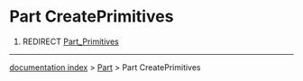 # Part CreatePrimitives
1.  REDIRECT [Part\_Primitives](Part_Primitives.md)

---
[documentation index](../README.md) > [Part](Part_Workbench.md) > Part CreatePrimitives
